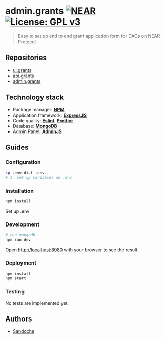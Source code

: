 # admin.grants [![NEAR](https://img.shields.io/badge/NEAR-%E2%8B%88-111111.svg)](https://near.org/) [![License: GPL v3](https://img.shields.io/badge/License-GPLv3-blue.svg)](LICENSE)

> Easy to set up end to end grant application form for DAOs on NEAR Protocol

## Repositories

- [ui.grants](https://github.com/NEARFoundation/ui.grants)
- [api.grants](https://github.com/NEARFoundation/api.grants)
- [admin.grants](https://github.com/NEARFoundation/admin.grants)

## Technology stack

- Package manager: **[NPM](https://www.npmjs.com/)**
- Application framework: **[ExpressJS](https://expressjs.com/)**
- Code quality: **[Eslint](https://eslint.org/), [Prettier](https://prettier.io/)**
- Database: **[MongoDB](https://www.mongodb.com/)**
- Admin Panel: **[AdminJS](https://adminjs.com/)**

## Guides

### Configuration

```bash
cp .env.dist .env
# 1. set up variables on .env
```

### Installation

```bash
npm install
```

Set up .env

### Development

```bash
# run mongodb
npm run dev
```

Open [http://localhost:8080](http://localhost:8080) with your browser to see the result.

### Deployment

```bash
npm install
npm start
```

### Testing

No tests are implemented yet.

## Authors

- [Sandoche](https://github.com/sandoche)
